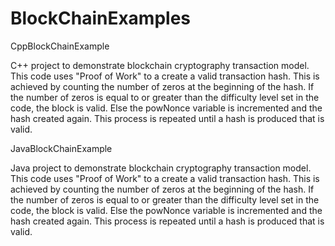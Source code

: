 # BlockChainExamples

CppBlockChainExample

C++ project to demonstrate blockchain cryptography transaction model.  This code uses "Proof of Work" to a create a valid transaction hash.  This is achieved by counting the number of zeros at the beginning of the hash.  If the number of zeros is equal to or greater than the difficulty level set in the code, the block is valid. Else the powNonce variable is incremented and the hash created again. This process is repeated until a hash is produced that is valid.

JavaBlockChainExample

Java project to demonstrate blockchain cryptography transaction model.  This code uses "Proof of Work" to a create a valid transaction hash.  This is achieved by counting the number of zeros at the beginning of the hash.  If the number of zeros is equal to or greater than the difficulty level set in the code, the block is valid. Else the powNonce variable is incremented and the hash created again. This process is repeated until a hash is produced that is valid.
